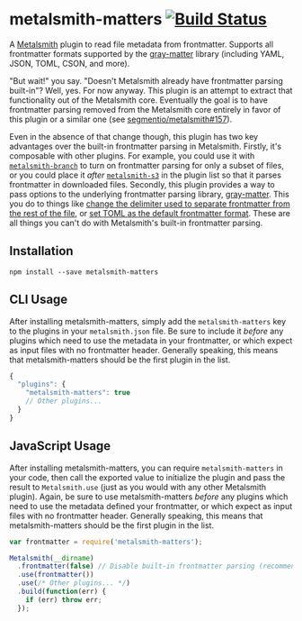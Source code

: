 # metalsmith-matters [![Build Status](https://travis-ci.org/Ajedi32/metalsmith-matters.svg)](https://travis-ci.org/Ajedi32/metalsmith-matters)

A [Metalsmith](https://github.com/segmentio/metalsmith) plugin to read file
metadata from frontmatter. Supports all frontmatter formats supported by the
[gray-matter](https://github.com/jonschlinkert/gray-matter#optionslang)
library (including YAML, JSON, TOML, CSON, and more).

"But wait!" you say. "Doesn't Metalsmith already have frontmatter parsing
built-in"? Well, yes. For now anyway. This plugin is an attempt to extract that
functionality out of the Metalsmith core. Eventually the goal is to have
frontmatter parsing removed from the Metalsmith core entirely in favor of this
plugin or a similar one (see
[segmentio/metalsmith#157](https://github.com/segmentio/metalsmith/issues/157)).

Even in the absence of that change though, this plugin has two key advantages
over the built-in frontmatter parsing in Metalsmith. Firstly, it's composable
with other plugins. For example, you could use it with
[`metalsmith-branch`](https://github.com/ericgj/metalsmith-branch) to turn on
frontmatter parsing for only a subset of files, or you could place it *after*
[`metalsmith-s3`](https://github.com/mwishek/metalsmith-s3) in the plugin list
so that it parses frontmatter in downloaded files. Secondly, this plugin
provides a way to pass options to the underlying frontmatter parsing library,
[gray-matter](https://github.com/jonschlinkert/gray-matter). This you do to
things like
[change the delimiter used to separate frontmatter from the rest of the file](https://github.com/jonschlinkert/gray-matter#optionsdelims),
or
[set TOML as the default frontmatter format](https://github.com/jonschlinkert/gray-matter#optionslang).
These are all things you can't do with Metalsmith's built-in frontmatter
parsing.


## Installation

    npm install --save metalsmith-matters

## CLI Usage

After installing metalsmith-matters, simply add the `metalsmith-matters` key to
the plugins in your `metalsmith.json` file. Be sure to include it *before* any
plugins which need to use the metadata in your frontmatter, or which expect as
input files with no frontmatter header. Generally speaking, this means that
metalsmith-matters should be the first plugin in the list.

```javascript
{
  "plugins": {
    "metalsmith-matters": true
    // Other plugins...
  }
}
```

## JavaScript Usage

After installing metalsmith-matters, you can require `metalsmith-matters` in
your code, then call the exported value to initialize the plugin and pass the
result to `Metalsmith.use` (just as you would with any other Metalsmith plugin).
Again, be sure to use metalsmith-matters *before* any plugins which need to use
the metadata defined your frontmatter, or which expect as input files with no
frontmatter header. Generally speaking, this means that metalsmith-matters
should be the first plugin in the list.

```javascript
var frontmatter = require('metalsmith-matters');

Metalsmith(__dirname)
  .frontmatter(false) // Disable built-in frontmatter parsing (recommended)
  .use(frontmatter())
  .use(/* Other plugins... */)
  .build(function(err) {
    if (err) throw err;
  });
```
